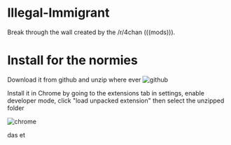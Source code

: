 # Illegal-Immigrant

Break through the wall created by the /r/4chan (((mods))).

# Install for the normies

Download it from github and unzip where ever
![github](http://i.imgur.com/c9CFKkx.jpg)

Install it in Chrome by going to the extensions tab in settings, enable developer mode, click "load unpacked extension" then select the unzipped folder

![chrome](http://i.imgur.com/tqa4xUZ.jpg)

das et
